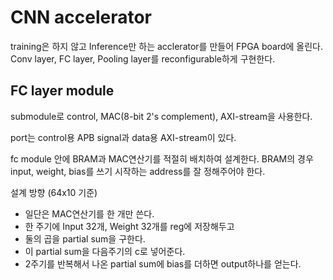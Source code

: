 # CNN accelerator 

training은 하지 않고 Inference만 하는 acclerator를 만들어 FPGA board에 올린다.
Conv layer, FC layer, Pooling layer를 reconfigurable하게 구현한다.

## FC layer module

submodule로 control, MAC(8-bit 2's complement), AXI-stream을 사용한다.

port는 control용 APB signal과 data용 AXI-stream이 있다.

fc module 안에 BRAM과 MAC연산기를 적절히 배치하여 설계한다.
BRAM의 경우 input, weight, bias를 쓰기 시작하는 address를 잘 정해주어야 한다.

설계 방향 (64x10 기준)

- 일단은 MAC연산기를 한 개만 쓴다.
- 한 주기에 Input 32개, Weight 32개를 reg에 저장해두고
- 둘의 곱을 partial sum을 구한다.
- 이 partial sum을 다음주기의 c로 넣어준다.
- 2주기를 반복해서 나온 partial sum에 bias를 더하면 output하나를 얻는다.
